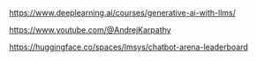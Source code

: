 https://www.deeplearning.ai/courses/generative-ai-with-llms/  

https://www.youtube.com/@AndrejKarpathy  

https://huggingface.co/spaces/lmsys/chatbot-arena-leaderboard  
